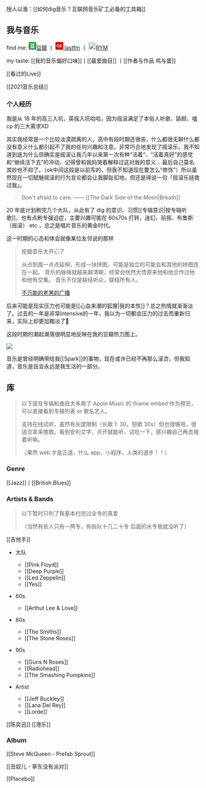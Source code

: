 ---
---

授人以渔：[[如何dig音乐？互联网音乐矿工必备的工具箱]] 

## 我与音乐

find me: [<svg t="1661124882960" class="icon" viewBox="0 0 1024 1024" version="1.1" xmlns="http://www.w3.org/2000/svg" p-id="6359" width="20" height="20"><path d="M354.488287 420.113055l315.023421 0 0 105.01599-315.023421 0 0-105.01599Z" p-id="6360" fill="#2D963D"></path><path d="M380.738193 603.886945 459.496094 735.152841 564.495719 735.152841 643.261802 603.886945Z" p-id="6361" fill="#2D963D"></path><path d="M967.662528 56.329287C930.12058 18.779157 884.895134 0 832.010737 0L192.005623 0c-52.884396 0-98.109842 18.779157-135.668156 56.329287C18.787337 93.887601 0.00818 139.113047 0.00818 191.997443l0 639.996932c0 52.884396 18.779157 98.109842 56.329287 135.668156 37.558313 37.558313 82.783759 56.33747 135.668156 56.33747l639.996932 0c52.884396 0 98.109842-18.779157 135.65179-56.33747 37.558313-37.558313 56.33747-82.783759 56.33747-135.668156L1023.991815 191.997443C1023.991815 139.113047 1005.212658 93.879418 967.662528 56.329287zM827.035693 813.910742l-630.063208 0 0-78.757901 183.765708 0-65.690226-109.483711 16.414374-21.782185-55.740137 0L275.722204 341.355154l472.539223 0 0 262.531792-62.286249 0 22.919572 22.674093-65.632948 108.591803 183.773891 0L827.035693 813.910742zM827.035693 288.855341l-630.063208 0 0-78.757901 630.063208 0L827.035693 288.855341z" p-id="6362" fill="#2D963D"></path></svg>豆瓣](https://music.douban.com/people/Gnblink/) 丨 [<svg t="1661123902293" class="icon" viewBox="0 0 1024 1024" version="1.1" xmlns="http://www.w3.org/2000/svg" p-id="1762" width="20" height="20"><path d="M960 1024H64a64 64 0 0 1-64-64V64A64 64 0 0 1 64 0h896a64 64 0 0 1 64 64v896a64 64 0 0 1-64 64z" fill="#D20300" p-id="1763"></path><path d="M471.723 660.181l-25.024-68.032s-40.662 45.355-101.654 45.355c-53.973 0-92.266-46.933-92.266-121.984 0-96.192 48.469-130.581 96.192-130.581 68.8 0 90.688 44.565 109.461 101.653l25.024 78.187c25.024 75.861 71.936 136.853 207.232 136.853 96.96 0 162.645-29.717 162.645-107.904 0-63.36-35.968-96.213-103.232-111.83l-50.048-10.943c-34.389-7.83-44.565-21.91-44.565-45.355 0-26.603 21.12-42.24 55.53-42.24 37.547 0 57.857 14.08 60.993 47.701l78.186-9.386c-6.25-70.379-54.72-99.307-134.485-99.307-70.4 0-139.2 26.603-139.2 111.83 0 53.162 25.813 86.805 90.71 102.442l53.183 12.501c39.894 9.387 53.163 25.814 53.163 48.491 0 28.928-28.16 40.661-81.323 40.661-78.976 0-111.829-41.45-130.581-98.538l-25.813-78.187c-32.854-101.653-85.227-139.2-189.227-139.2-114.965 0-175.957 72.747-175.957 196.267 0 118.869 61.013 182.997 170.474 182.997 88.363 0 130.582-41.45 130.582-41.45z" fill="#FFFFFF" p-id="1764"></path></svg> lastfm](https://www.last.fm/user/Gnpink) 丨 [<img src='https://picture-guan.oss-cn-hangzhou.aliyuncs.com/rateyourmusic.png' width="20px"/>RYM](https://rateyourmusic.com/~Gnblink)

my taste: [[我的音乐偏好口味]]丨[[最爱曲目]] 丨[[作者与作品 鸡与蛋]]

[[看过的Live]] 

[[2021音乐总结]]

### 个人经历

我是从 18 年的高三入坑，英摇入坑哈哈，因为摇滚满足了本俗人听歌、舔颜、嗑 cp 的三大需求XD

<!--至今仍然记得的一些场景是，在暑假回家的过夜硬铺火车上发现了Arctic Monkeys入坑，暑假躺床上磕blur和oasis（嗯 blur主要磕颜 咖喱格主要磕骨科）-->

其实我经常是一个比较淡漠疏离的人，高中有段时期还很丧，什么都很无聊什么都没有意义什么都引起不了我的任何兴趣和注意。非常巧合地发现了摇滚乐，我不知道到底为什么但确实是摇滚让我几年以来第一次有种“活着“、“活着真好”的感觉和“继续活下去”的冲动，记得曾和我妈哭着解释过这对我的意义… 最后自己莫名其妙也不抑了。（ok中间这段是以前写的，但我不知道现在要怎么“修饰”）所以虽然现在一切赋魅摇滚的行为言论都会让我脚趾扣地，但还是得说一句「摇滚乐拯救过我」。

>Don't afraid to care. —— [[The Dark Side of the Moon|Breath]]

20 年底计划刷完几个大队，从此有了 dig 的意识、习惯[[专辑意识|按专辑听歌]]，也有点刷专强迫症，主要兴趣可能在 60s70s 打转，迷幻、前摇、布鲁斯（摇滚） etc ，总之是唱片音乐的黄金时代。

这一时期的心态和体会就像某位友邻说的那样

> 挖掘音乐太开心了 
> 
> 从点到面一点点延伸，形成一块拼图，可能是独立的可能会和其他的拼图连在一起。 音乐的脉络就越来越清晰，经常会恍然大悟原来他和他合作过他和他有交集。 音乐不仅是联结听众，联结所有人。
> 
> [不万能的老黑的广播](https://www.douban.com/people/190792378/status/3852594346/?_i=5609262263564d8&dt_dapp=1)


后来可能是现实压力也可能是[[心血来潮的狐狸|我的本性]]？总之热情就渐渐淡了。过去的一年是非常intensive的一年，我以为一切都会压力的过去而重新归来，实际上却更加黯淡了🤔

这段时期的潮起潮落很明显地反映在我的豆瓣热力图上。

![](https://picture-guan.oss-cn-hangzhou.aliyuncs.com/20220816214025.png)


音乐是曾经明确带给我[[Spark]]的事物，现在或许已经不再那么滚烫，但我知道，音乐是且会永远是我生活的一部分。




## 库

>以下提及专辑和曲目大多用了 Apple Music 的 iframe embed 作为预览，可以直接看到专辑列表 or 歌名艺人。
>
>支持在线试听，虽然有长度限制（长歌 1: 30，短歌 30s）但也很够用，很适合拿来推歌。看到安利文字，点开就能听，试吃一下，感兴趣自己再去搜着听嘛。
>
>（果然 web 才是正道，什么 app、小程序，人类的退步！！）

### Genre

[[Jazz]]丨[[British Blues]]

### Artists & Bands

> 以下暂时只列了我基本扫完过全专的真爱
> 
> （当然有些人只有一两专，有些队十几二十专 后面的水专我就没听了）

[[吉他手]]

- 大队
	- [[Pink Floyd]]
	- [[Deep Purple]]
	- [[Led Zeppelin]]
	- [[Yes]]

- 60s
	- [[Arthut Lee & Love]]

- 80s
	- [[The Smiths]]
	- [[The Stone Roses]]

- 90s
	- [[Guns N Roses]]
	- [[Radiohead]]
	- [[The Smashing Pumpkins]]


- Artist
	- [[Jeff Buckley]]
	- [[Lana Del Rey]]
	- [[Lorde]]


[[陈奕迅]] [[港乐]]

### Album

[[Steve McQueen - Prefab Sprout]]

[[丑奴儿 - 草东没有派对]]

[[Placebo]]


